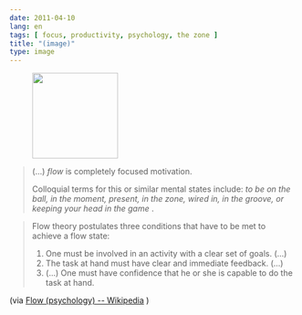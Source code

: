 ```yaml
---
date: 2011-04-10
lang: en
tags: [ focus, productivity, psychology, the zone ]
title: "(image)"
type: image
---
```


<figure>
<a
href="https://hugo.ferreira.cc/flow-is-completely-focused-motivation/attachment/1089/"
rel="attachment"><img
src="/wp-content/uploads/2011/04/tumblr_ljg347btVk1qz82meo1_400-150x150.png"
width="150" height="150" /></a></figure>

> (...) *flow* is completely focused motivation.
>
> Colloquial terms for this or similar mental states include: *to be on
> the ball, in the moment, present, in the zone, wired in, in the
> groove, or keeping your head in the game* .

> Flow theory postulates three conditions that have to be met to achieve
> a flow state:
>
> 1.  One must be involved in an activity with a clear set of goals.
>     (...)
> 2.  The task at hand must have clear and immediate feedback. (...)
> 3.  (...) One must have confidence that he or she is capable to do the
>     task at hand.

(via [Flow (psychology) --
Wikipedia](http://en.wikipedia.org/wiki/Flow_(psychology)#Conditions_for_flow)
)

